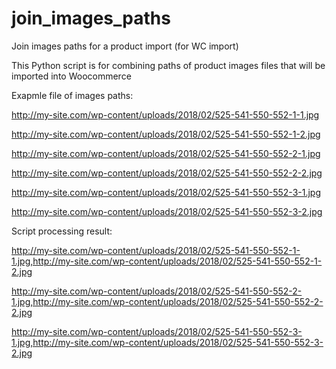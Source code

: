 # join_images_paths
Join images paths for a product import (for WC import)

This Python script is for combining paths of product images files that will be imported into Woocommerce

Exapmle file of images paths:

http://my-site.com/wp-content/uploads/2018/02/525-541-550-552-1-1.jpg

http://my-site.com/wp-content/uploads/2018/02/525-541-550-552-1-2.jpg

http://my-site.com/wp-content/uploads/2018/02/525-541-550-552-2-1.jpg

http://my-site.com/wp-content/uploads/2018/02/525-541-550-552-2-2.jpg

http://my-site.com/wp-content/uploads/2018/02/525-541-550-552-3-1.jpg

http://my-site.com/wp-content/uploads/2018/02/525-541-550-552-3-2.jpg


Script processing result:

http://my-site.com/wp-content/uploads/2018/02/525-541-550-552-1-1.jpg,http://my-site.com/wp-content/uploads/2018/02/525-541-550-552-1-2.jpg

http://my-site.com/wp-content/uploads/2018/02/525-541-550-552-2-1.jpg,http://my-site.com/wp-content/uploads/2018/02/525-541-550-552-2-2.jpg

http://my-site.com/wp-content/uploads/2018/02/525-541-550-552-3-1.jpg,http://my-site.com/wp-content/uploads/2018/02/525-541-550-552-3-2.jpg


